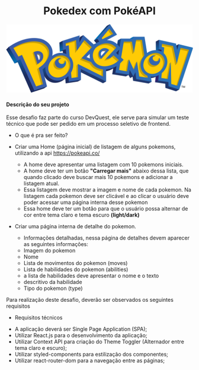 <h1 align="center"> Pokedex com PokéAPI </h1>

<img  src="./public/pokemon.png" alt="imagem do nome 'Pokemon'"/>

#### Descrição do seu projeto

Esse desafio faz parte do curso DevQuest, ele serve para simular um teste técnico que pode ser pedido em um processo seletivo de frontend.

+ O que é pra ser feito?

 * Criar uma Home (página inicial) de listagem de alguns pokemons, utilizando a api https://pokeapi.co/
 
   + A home deve apresentar uma listagem com 10 pokemons iniciais.
   + A home deve ter um botão **"Carregar mais"** abaixo dessa lista, que quando clicado deve buscar mais 10 pokemons e adicionar a listagem atual.
   + Essa listagem deve mostrar a imagem e nome de cada pokemon. Na listagem cada pokemon deve ser clicável e ao clicar o usuário deve poder acessar uma página interna desse pokemon
   + Essa home deve ter um botão para que o usuário possa alternar de cor entre tema claro e tema escuro **(light/dark)**

  * Criar uma página interna de detalhe do pokemon.
  
    + Informações detalhadas, nessa página de detalhes devem aparecer as seguintes informações:
    
     * Imagem do pokemon
     * Nome
     * Lista de movimentos do pokemon (moves)
     * Lista de habilidades do pokemon (abilities)
     * a lista de habilidades deve apresentar o nome e o texto
     * descritivo da habilidade
     * Tipo do pokemon (type)
   
   Para realização deste desafio, deverão ser observados os seguintes requisitos
   
  + Requisitos técnicos
   
   * A aplicação deverá ser Single Page Application (SPA);
   * Utilizar React.js para o desenvolvimento da aplicação;
   * Utilizar Context API para criação do Theme Toggler (Alternador entre tema claro e escuro);
   *  Utilizar styled-components para estilização dos componentes;
   * Utilizar react-router-dom para a navegação entre as páginas;


<!-- Descrição do seu projeto;
Funcionalidades;
Como os usuários podem utilizá-lo;

Título e Imagem de capa;
Badges;
Índice;
Descrição do Projeto;
Status do Projeto;
Funcionalidades e Demonstração da Aplicação;
Acesso ao Projeto;
Tecnologias utilizadas;
Pessoas Contribuidoras;
Pessoas Desenvolvedoras do Projeto;
Licença. -->
